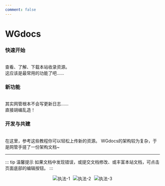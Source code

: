 ```yaml
---
comment: false
---
```

# WGdocs<Badge type="danger" text="版本Dev2.0，Preview15.1" />

### 快速开始<Badge type="tip" text="经典" />
<br>
<NCard title="🔎 探索资源" link="../resources/">
查看、了解、下载本站收录资源。<br>
这应该是最常用的功能了吧……
</NCard>

### 新功能<badge type="warning" text="最近更新" />
<br>
<NCard title="🚀 更新日志与新功能介绍" link="../guide/new">
其实网管根本不会写更新日志……<br>
直接胡编乱造！
</NCard>

### 开发与共建
<br>
<NCard title="➕ 上传资源" link="../community/upload">
在这里，参考这些教程你可以轻松上传新的资源。
</NCard>
<NCard title="📑 查看架构" link="../community/architecture">
WGdocs的架构较为复杂，于是网管手搓了一份架构文档~
</NCard>

---
::: tip 温馨提示
如果文档中发现错误，或提交文档修改、或丰富本站文档，可点击页面底部的编辑按钮。
:::

<div style="display: flex; justify-content: center; flex-wrap: nowrap; gap: 10px; width: 100%;">
  <img src="/eggy/ZhiFa-1.jpg" alt="执法-1" style="max-height: 200px;">
  <img src="/eggy/ZhiFa-2.png" alt="执法-2" style="max-height: 200px;">
  <img src="/eggy/ZhiFa-3.png" alt="执法-3" style="max-height: 200px;">
</div>